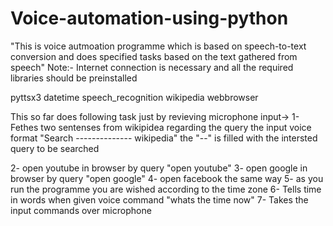 # Voice-automation-using-python
"This is voice autmoation programme which is based on speech-to-text conversion and does specified tasks based on the text gathered from speech"
Note:- Internet connection is necessary and all the required libraries should be preinstalled

pyttsx3
datetime
speech_recognition
wikipedia
webbrowser

This so far does following task just by revieving microphone input->
1- Fethes two sentenses from wikipidea regarding the query 
  the input voice format "Search -------------- wikipedia" the "--" is filled with the intersted query to be searched
  
2- open youtube in browser by query "open youtube"
3- open google in browser by query "open google"
4- open facebook the same way
5- as you run the programme you are wished according to the time zone
6- Tells time in words when given voice command "whats the time now"
7- Takes the input commands over microphone
